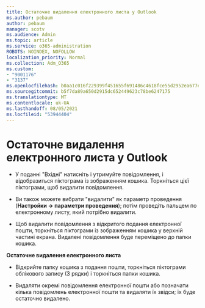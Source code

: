 ```yaml
---
title: Остаточне видалення електронного листа у Outlook
ms.author: pebaum
author: pebaum
manager: scotv
ms.audience: Admin
ms.topic: article
ms.service: o365-administration
ROBOTS: NOINDEX, NOFOLLOW
localization_priority: Normal
ms.collection: Adm_O365
ms.custom:
- "9001176"
- "3137"
ms.openlocfilehash: b0aa1c016f229399f451655f691486c4618fce55d2952ea677edb902349dd270
ms.sourcegitcommit: b5f7da89a650d2915dc652449623c78be6247175
ms.translationtype: MT
ms.contentlocale: uk-UA
ms.lasthandoff: 08/05/2021
ms.locfileid: "53944404"
---
```

# <a name="permanently-delete-an-email-in-outlook"></a>Остаточне видалення електронного листа у Outlook

- У поданні "Вхідні" натисніть і утримуйте повідомлення, і відобразиться піктограма із зображенням кошика. Торкніться цієї піктограми, щоб видалити повідомлення.

- Ви також можете вибрати "видалити" як параметр проведення (**Настройки -> параметри проведення**); потім проведіть пальцем по електронному листу, який потрібно видалити. 

- Щоб видалити повідомлення з відкритого подання електронної пошти, торкніться піктограми із зображенням кошика у верхній частині екрана. Видалені повідомлення буде переміщено до папки кошика. 

**Остаточне видалення електронного листа**

- Відкрийте папку кошика з подання пошти, торкніться піктограми облікового запису (3 рядки) і торкніться папки кошика.

- Видаляти окремі повідомлення електронної пошти або позначати кілька повідомлень електронної пошти та видаляти їх звідси; їх буде остаточно видалено.